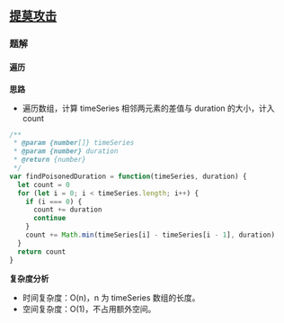 ## [提莫攻击](https://leetcode-cn.com/problems/teemo-attacking/)

### 题解
#### 遍历
**思路**
+ 遍历数组，计算 timeSeries 相邻两元素的差值与 duration 的大小，计入 count

```js
/**
 * @param {number[]} timeSeries
 * @param {number} duration
 * @return {number}
 */
var findPoisonedDuration = function(timeSeries, duration) {
  let count = 0
  for (let i = 0; i < timeSeries.length; i++) {
    if (i === 0) {
      count += duration
      continue
    }
    count += Math.min(timeSeries[i] - timeSeries[i - 1], duration)
  }
  return count
}
```

**复杂度分析**
+ 时间复杂度：O(n)，n 为 timeSeries 数组的长度。
+ 空间复杂度：O(1)，不占用额外空间。